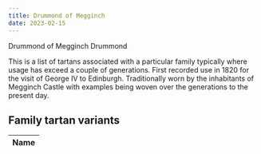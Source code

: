 ```yaml
---
title: Drummond of Megginch
date: 2023-02-15
---
```

Drummond of Megginch  Drummond

This is a list of tartans associated with a particular family typically where usage has exceed a couple of generations.
First recorded use in 1820 for the visit of George IV to Edinburgh. Traditionally worn by the inhabitants of Megginch Castle with examples being woven over the generations to the present day.


## Family tartan variants
| Name |
|---------------|
